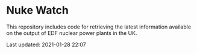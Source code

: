 # Nuke Watch

This repository includes code for retrieving the latest information available on the output of EDF nuclear power plants in the UK.

Last updated: 2021-01-28 22:07